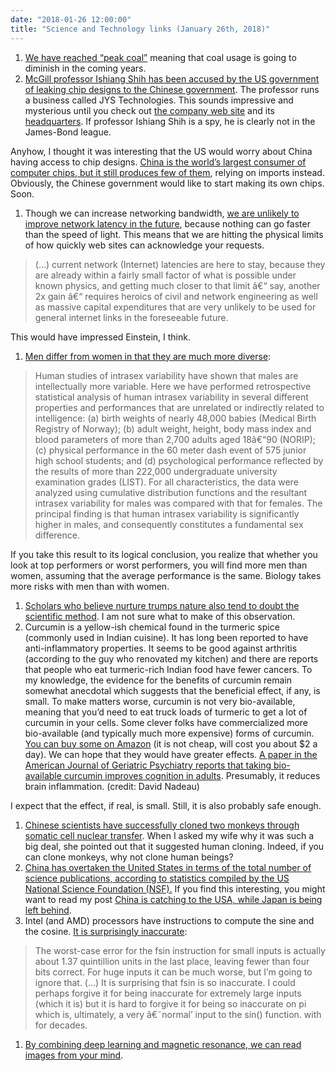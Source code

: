 ```yaml
---
date: "2018-01-26 12:00:00"
title: "Science and Technology links (January 26th, 2018)"
---
```




1. [We have reached &ldquo;peak coal&rdquo;](https://twitter.com/simongerman600/status/955003555622027264) meaning that coal usage is going to diminish in the coming years.
1. [McGill professor Ishiang Shih has been accused by the US government of leaking chip designs to the Chinese government](http://montrealgazette.com/news/local-news/mcgill-professor-denies-fbi-claim-he-stole-military-technology-report). The professor runs a business called JYS Technologies. This sounds impressive and mysterious until you check out [the company web site](http://www.jystechnologies.com) and its [headquarters](https://www.google.ca/maps/place/5860+Avenue+Auteuil+b,+Brossard,+QC+J4Z+1M8/@45.4725559,-73.4594016,17z/data=!3m1!4b1!4m5!3m4!1s0x4cc9059c641cca29:0xa5e917fb2c9351c1!8m2!3d45.4725522!4d-73.4572129?hl=en). If professor Ishiang Shih is a spy, he is clearly not in the James-Bond league.

 Anyhow, I thought it was interesting that the US would worry about China having access to chip designs. [China is the world&rsquo;s largest consumer of computer chips, but it still produces few of them](https://www.wsj.com/articles/chinas-next-target-u-s-microchip-hegemony-1501168303), relying on imports instead. Obviously, the Chinese government would like to start making its own chips. Soon. 
1. Though we can increase networking bandwidth, [we are unlikely to improve network latency in the future](https://fgiesen.wordpress.com/2018/01/20/network-latencies-and-speed-of-light/), because nothing can go faster than the speed of light. This means that we are hitting the physical limits of how quickly web sites can acknowledge your requests.<br/>

> (&hellip;) current network (Internet) latencies are here to stay, because they are already within a fairly small factor of what is possible under known physics, and getting much closer to that limit â€“ say, another 2x gain â€“ requires heroics of civil and network engineering as well as massive capital expenditures that are very unlikely to be used for general internet links in the foreseeable future.


This would have impressed Einstein, I think.
1. [Men differ from women in that they are much more diverse](http://onlinelibrary.wiley.com/doi/10.1002/dev.20358/abstract):<br/>

> Human studies of intrasex variability have shown that males are intellectually more variable. Here we have performed retrospective statistical analysis of human intrasex variability in several different properties and performances that are unrelated or indirectly related to intelligence: (a) birth weights of nearly 48,000 babies (Medical Birth Registry of Norway); (b) adult weight, height, body mass index and blood parameters of more than 2,700 adults aged 18â€“90 (NORIP); (c) physical performance in the 60 meter dash event of 575 junior high school students; and (d) psychological performance reflected by the results of more than 222,000 undergraduate university examination grades (LIST). For all characteristics, the data were analyzed using cumulative distribution functions and the resultant intrasex variability for males was compared with that for females. The principal finding is that human intrasex variability is significantly higher in males, and consequently constitutes a fundamental sex difference.


If you take this result to its logical conclusion, you realize that whether you look at top performers or worst performers, you will find more men than women, assuming that the average performance is the same. Biology takes more risks with men than with women.
1. [Scholars who believe nurture trumps nature also tend to doubt the scientific method](https://digest.bps.org.uk/2017/08/01/scholars-who-believe-nurture-trumps-nature-also-tend-to-doubt-the-scientific-method/). I am not sure what to make of this observation.
1. Curcumin is a yellow-ish chemical found in the turmeric spice (commonly used in Indian cuisine). It has long been reported to have anti-inflammatory properties. It seems to be good against arthritis (according to the guy who renovated my kitchen) and there are reports that people who eat turmeric-rich Indian food have fewer cancers. To my knowledge, the evidence for the benefits of curcumin remain somewhat anecdotal which suggests that the beneficial effect, if any, is small. To make matters worse, curcumin is not very bio-available, meaning that you&rsquo;d need to eat truck loads of turmeric to get a lot of curcumin in your cells. Some clever folks have commercialized more bio-available (and typically much more expensive) forms of curcumin. [You can buy some on Amazon](https://www.amazon.com/Integrative-Therapeutics-Theracurmin-Supplement-Bioavailable/dp/B00UZE9YZI/) (it is not cheap, will cost you about $2 a day). We can hope that they would have greater effects. [A paper in the American Journal of Geriatric Psychiatry reports that taking bio-available curcumin improves cognition in adults](https://www.sciencedirect.com/science/article/pii/S1064748117305110). Presumably, it reduces brain inflammation. (credit: David Nadeau)

I expect that the effect, if real, is small. Still, it is also probably safe enough.
1. [Chinese scientists have successfully cloned two monkeys through somatic cell nuclear transfer](http://www.sixthtone.com/news/1001613/the-monkey-clones-journey-in-the-east). When I asked my wife why it was such a big deal, she pointed out that it suggested human cloning. Indeed, if you can clone monkeys, why not clone human beings? 
1. [China has overtaken the United States in terms of the total number of science publications, according to statistics compiled by the US National Science Foundation (NSF).](https://www.scientificamerican.com/article/china-declared-world-rsquo-s-largest-producer-of-scientific-articles/) If you find this interesting, you might want to read my post [China is catching to the USA, while Japan is being left behind](/lemire/blog/2017/11/12/china-is-catching-to-the-usa-while-japan-is-being-left-behind/).
1. Intel (and AMD) processors have instructions to compute the sine and the cosine. [It is surprisingly inaccurate](https://randomascii.wordpress.com/2014/10/09/intel-underestimates-error-bounds-by-1-3-quintillion/):<br/>

>  The worst-case error for the fsin instruction for small inputs is actually about 1.37 quintillion units in the last place, leaving fewer than four bits correct. For huge inputs it can be much worse, but I&rsquo;m going to ignore that. (&hellip;) It is surprising that fsin is so inaccurate. I could perhaps forgive it for being inaccurate for extremely large inputs (which it is) but it is hard to forgive it for being so inaccurate on pi which is, ultimately, a very â€˜normal&rsquo; input to the sin() function. with for decades.

1. [By combining deep learning and magnetic resonance, we can read images from your mind](http://www.sciencemag.org/news/2018/01/mind-reading-algorithm-can-decode-pictures-your-head).


